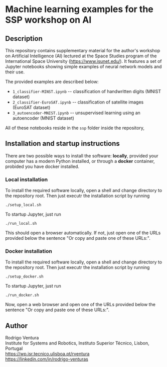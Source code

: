 # Machine learning examples for the SSP workshop on AI

## Description

This repository contains supplementary material for the author's workshop on Artificial Intelligence (AI) lectured at the Space Studies program of the International Space University (https://www.isunet.edu/). It features a set of Jupyter notebooks showing simple examples of neural network models and their use.

The provided examples are described below:
* `1_classifier-MINST.ipynb` -- classification of handwritten digits (MNIST dataset)
* `2_classifier-EuroSAT.ipynb` -- classification of satellite images (EuroSAT dataset)
* `3_autoencoder-MNIST.ipynb` -- unsupervised learning using an autoencoder (MNIST dataset)

All of these notebooks reside in the `ssp` folder inside the repository,

## Installation and startup instructions

There are two possible ways to install the software: __locally__, provided your computer has a modern Python installed, or through a __docker__ container, probided you have docker installed.

### Local installation

To install the required software locally, open a shell and change directory to the repository root. Then just executr the installation script by running
```
./setup_local.sh
```

To startup Jupyter, just run
```
./run_local.sh
```
This should open a browser automatically. If not, just open one of the URLs provided below the sentence "Or copy and paste one of these URLs:".

### Docker installation

To install the required software locally, open a shell and change directory to the repository root. Then just executr the installation script by running
```
./setup_docker.sh
```

To startup Jupyter, just run
```
./run_docker.sh
```
Now, open a web browser and open one of the URLs provided below the sentence "Or copy and paste one of these URLs:".

## Author

Rodrigo Ventura\
Institute for Systems and Robotics, Instituto Superior Técnico, Lisbon, Portugal\
https://wp.isr.tecnico.ulisboa.pt/rventura \
https://linkedin.com/in/rodrigo-venturas

